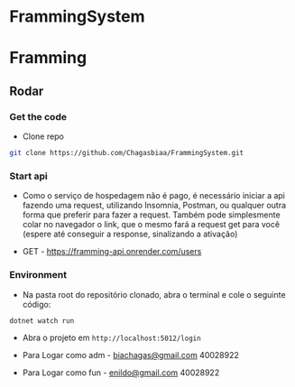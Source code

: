 # FrammingSystem

# Framming

## Rodar 

### Get the code
- Clone repo
```sh
git clone https://github.com/Chagasbiaa/FrammingSystem.git
```

### Start api

- Como o serviço de hospedagem não é pago, é necessário iniciar a api fazendo uma request, utilizando Insomnia, Postman, ou qualquer outra forma que preferir para fazer a request. Também pode simplesmente colar no navegador o link, que o mesmo fará a request get para você (espere até conseguir a response, sinalizando a ativação)

- GET - https://framming-api.onrender.com/users

### Environment

- Na pasta root do repositório clonado, abra o terminal e cole o seguinte código:
```sh
dotnet watch run
```

- Abra o projeto em `http://localhost:5012/login`

- Para Logar como adm -
  biachagas@gmail.com
  40028922

- Para Logar como fun -
  enildo@gmail.com
  40028922
